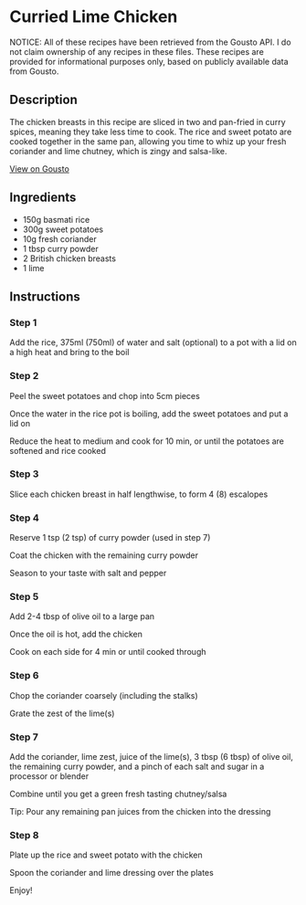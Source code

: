 # Curried Lime Chicken

NOTICE: All of these recipes have been retrieved from the Gousto API. I do not claim ownership of any recipes in these files. These recipes are provided for informational purposes only, based on publicly available data from Gousto.

## Description

The chicken breasts in this recipe are sliced in two and pan-fried in curry spices, meaning they take less time to cook. The rice and sweet potato are cooked together in the same pan, allowing you time to whiz up your fresh coriander and lime chutney, which is zingy and salsa-like.

[View on Gousto](https://www.gousto.co.uk/recipes/cookbook/curried-lime-chicken)

## Ingredients

- 150g basmati rice 
- 300g sweet potatoes
- 10g fresh coriander
- 1 tbsp curry powder
- 2 British chicken breasts
- 1 lime 

## Instructions

### Step 1

Add the rice, 375ml <span class="text-danger">(750ml)</span> of water and salt (optional) to a pot with a lid on a high heat and bring to the boil

### Step 2

Peel the sweet potatoes and chop into 5cm pieces


Once the water in the rice pot is boiling, add the sweet potatoes and put a lid on


Reduce the heat to medium and cook for 10 min, or until the potatoes are softened and rice cooked

### Step 3

Slice each chicken breast in half lengthwise, to form 4 <span class="text-danger">(8)</span> escalopes

### Step 4

Reserve 1 tsp <span class="text-danger">(2 tsp)</span> of curry powder (used in step 7)


Coat the chicken with the remaining curry powder


Season to your taste with salt and pepper

### Step 5

Add 2-4 tbsp of olive oil to a large pan 


Once the oil is hot, add the chicken 


Cook on each side for 4 min or until cooked through

### Step 6

Chop the coriander coarsely (including the stalks)


Grate the zest of the lime<span class="text-danger">(s)</span>

### Step 7

Add the coriander, lime zest, juice of the lime<span class="text-danger">(s)</span>, 3 tbsp <span class="text-danger">(6 tbsp)</span> of olive oil, the remaining curry powder, and a pinch of each salt and sugar in a processor or blender


Combine until you get a green fresh tasting chutney/salsa


Tip: Pour any remaining pan juices from the chicken into the dressing

### Step 8

Plate up the rice and sweet potato with the chicken 


Spoon the coriander and lime dressing over the plates


Enjoy!

